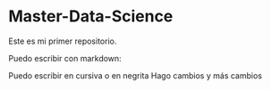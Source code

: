 # Master-Data-Science

Este es mi primer repositorio.

Puedo escribir con markdown:

Puedo escribir en cursiva o en negrita
Hago cambios y más cambios

